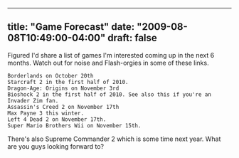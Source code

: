 
---
title: "Game Forecast"
date: "2009-08-08T10:49:00-04:00"
draft: false
---

Figured I'd share a list of games I'm interested coming up in the next 6 months. Watch out for noise and Flash-orgies in some of these links.

    Borderlands on October 20th
    Starcraft 2 in the first half of 2010.
    Dragon-Age: Origins on November 3rd
    Bioshock 2 in the first half of 2010. See also this if you're an Invader Zim fan.
    Assassin's Creed 2 on November 17th
    Max Payne 3 this winter.
    Left 4 Dead 2 on November 17th.
    Super Mario Brothers Wii on November 15th. 

There's also Supreme Commander 2 which is some time next year. What are you guys looking forward to?

